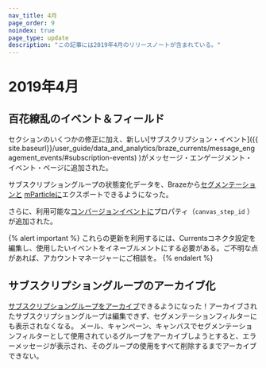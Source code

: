 ```yaml
---
nav_title: 4月
page_order: 9
noindex: true
page_type: update
description: "この記事には2019年4月のリリースノートが含まれている。"
---
```


# 2019年4月

## 百花繚乱のイベント＆フィールド

セクションのいくつかの修正に加え、新しい\[サブスクリプション・イベント]({{ site.baseurl}}/user_guide/data_and_analytics/braze_currents/message_engagement_events/#subscription-events) )がメッセージ・エンゲージメント・イベント・ページに追加された。 

サブスクリプショングループの状態変化データを、Brazeから[セグメンテーションと]({{site.baseurl}}/partners/data_and_infrastructure_agility/customer_data_platform/segment_for_currents/#integration-details) [mParticleに]({{site.baseurl}}/partners/data_and_infrastructure_agility/customer_data_platform/mParticle/mparticle_for_currents/)エクスポートできるようになった。

さらに、利用可能な[コンバージョンイベントに]({{site.baseurl}}/user_guide/data_and_analytics/braze_currents/message_engagement_events/#conversion-events)プロパティ（`canvas_step_id` ）が追加された。

{% alert important %}
これらの更新を利用するには、Currentsコネクタ設定を編集し、使用したいイベントをイネーブルメントにする必要がある。ご不明な点があれば、アカウントマネージャーにご相談を。
{% endalert %}

## サブスクリプショングループのアーカイブ化

[サブスクリプショングループをアーカイブ]({{site.baseurl}}/user_guide/message_building_by_channel/email/managing_user_subscriptions/#archiving-groups)できるようになった！アーカイブされたサブスクリプショングループは編集できず、セグメンテーションフィルターにも表示されなくなる。 メール、キャンペーン、キャンバスでセグメンテーションフィルターとして使用されているグループをアーカイブしようとすると、エラーメッセージが表示され、そのグループの使用をすべて削除するまでアーカイブできない。
